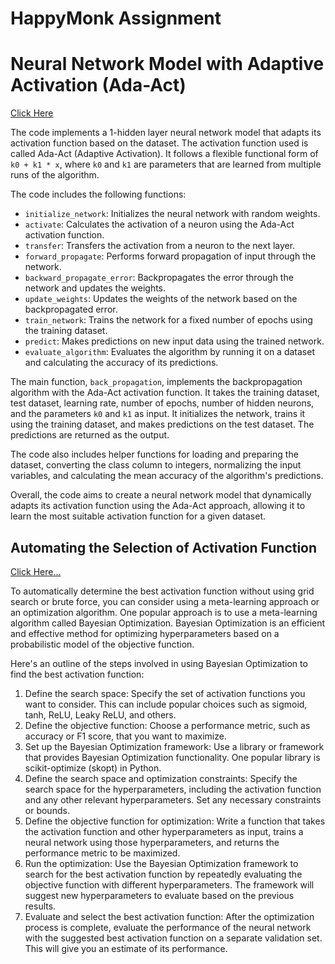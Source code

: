 # HappyMonk Assignment
# Neural Network Model with Adaptive Activation (Ada-Act)
[Click Here]([https://scikit-optimize.github.io/stable/](https://github.com/SabnamNayak/HappyMonk/blob/main/activation_function.ipynb))

The code implements a 1-hidden layer neural network model that adapts its activation function based on the dataset. The activation function used is called Ada-Act (Adaptive Activation). It follows a flexible functional form of `k0 + k1 * x`, where `k0` and `k1` are parameters that are learned from multiple runs of the algorithm.

The code includes the following functions:
- `initialize_network`: Initializes the neural network with random weights.
- `activate`: Calculates the activation of a neuron using the Ada-Act activation function.
- `transfer`: Transfers the activation from a neuron to the next layer.
- `forward_propagate`: Performs forward propagation of input through the network.
- `backward_propagate_error`: Backpropagates the error through the network and updates the weights.
- `update_weights`: Updates the weights of the network based on the backpropagated error.
- `train_network`: Trains the network for a fixed number of epochs using the training dataset.
- `predict`: Makes predictions on new input data using the trained network.
- `evaluate_algorithm`: Evaluates the algorithm by running it on a dataset and calculating the accuracy of its predictions.

The main function, `back_propagation`, implements the backpropagation algorithm with the Ada-Act activation function. It takes the training dataset, test dataset, learning rate, number of epochs, number of hidden neurons, and the parameters `k0` and `k1` as input. It initializes the network, trains it using the training dataset, and makes predictions on the test dataset. The predictions are returned as the output.

The code also includes helper functions for loading and preparing the dataset, converting the class column to integers, normalizing the input variables, and calculating the mean accuracy of the algorithm's predictions.

Overall, the code aims to create a neural network model that dynamically adapts its activation function using the Ada-Act approach, allowing it to learn the most suitable activation function for a given dataset.

## Automating the Selection of Activation Function
[Click Here...]([https://scikit-optimize.github.io/stable/](https://github.com/SabnamNayak/HappyMonk/blob/main/tried_error.ipynb))

To automatically determine the best activation function without using grid search or brute force, you can consider using a meta-learning approach or an optimization algorithm. One popular approach is to use a meta-learning algorithm called Bayesian Optimization. Bayesian Optimization is an efficient and effective method for optimizing hyperparameters based on a probabilistic model of the objective function.

Here's an outline of the steps involved in using Bayesian Optimization to find the best activation function:
1. Define the search space: Specify the set of activation functions you want to consider. This can include popular choices such as sigmoid, tanh, ReLU, Leaky ReLU, and others.
2. Define the objective function: Choose a performance metric, such as accuracy or F1 score, that you want to maximize.
3. Set up the Bayesian Optimization framework: Use a library or framework that provides Bayesian Optimization functionality. One popular library is scikit-optimize (skopt) in Python.
4. Define the search space and optimization constraints: Specify the search space for the hyperparameters, including the activation function and any other relevant hyperparameters. Set any necessary constraints or bounds.
5. Define the objective function for optimization: Write a function that takes the activation function and other hyperparameters as input, trains a neural network using those hyperparameters, and returns the performance metric to be maximized.
6. Run the optimization: Use the Bayesian Optimization framework to search for the best activation function by repeatedly evaluating the objective function with different hyperparameters. The framework will suggest new hyperparameters to evaluate based on the previous results.
7. Evaluate and select the best activation function: After the optimization process is complete, evaluate the performance of the neural network with the suggested best activation function on a separate validation set. This will give you an estimate of its performance.
